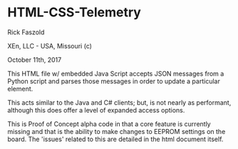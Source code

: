 # HTML-CSS-Telemetry

Rick Faszold

XEn, LLC - USA, Missouri (c)

October 11th, 2017

This HTML file w/ embedded Java Script accepts JSON messages from a Python script and
parses those messages in order to update a particular element.  

This acts similar to the Java and C# clients; but, is not nearly as performant, although
this does offer a level of expanded access options.

This is Proof of Concept alpha code in that a core feature is currently missing and 
that is the ability to make changes to EEPROM settings on the board.  The 'issues'
related to this are detailed in the html document itself.
